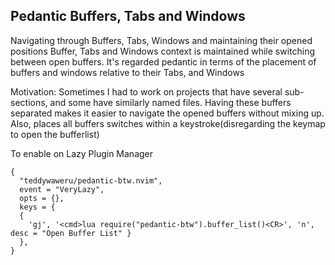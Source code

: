 ## Pedantic Buffers, Tabs and Windows
Navigating through Buffers, Tabs, Windows and maintaining their opened positions
Buffer, Tabs and Windows context is maintained while switching between open buffers.
It's regarded pedantic in terms of the placement of buffers and windows relative to their Tabs, and Windows

Motivation:
Sometimes I had to work on projects that have several sub-sections, and some have similarly named files. Having these buffers separated makes it easier to navigate the opened buffers without mixing up.
Also, places all buffers switches within a keystroke(disregarding the keymap to open the bufferlist)


To enable on Lazy Plugin Manager

```viml
{
  "teddywaweru/pedantic-btw.nvim",
  event = "VeryLazy",
  opts = {},
  keys = {
  {
    'gj', '<cmd>lua require("pedantic-btw").buffer_list()<CR>', 'n', desc = "Open Buffer List" }
  },
}
```
